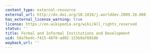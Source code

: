 ```yaml
---
content_type: external-resource
external_url: http://dx.doi.org/10.1016/j.worlddev.2009.10.008
has_external_license_warning: true
license: https://en.wikipedia.org/wiki/All_rights_reserved
status: ''
title: Formal and Informal Institutions and Development
uid: 58a7bedc-f415-48f0-ad02-115b9af6018b
wayback_url: ''
---
```

